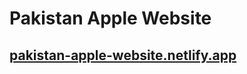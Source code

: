 # Pakistan Apple Website
## [pakistan-apple-website.netlify.app](pakistan-apple-website.netlify.app)